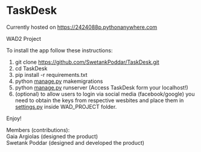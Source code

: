 <h1><a id="TaskDesk_0"></a>TaskDesk</h1>
<p>Currently hosted on <a href="https://2424088p.pythonanywhere.com" target='_blank'> https://2424088p.pythonanywhere.com </a>
<p>WAD2 Project</p>
<p>To install the app follow these instructions:</p>
<ol>
<li>git clone <a href="https://github.com/SwetankPoddar/TaskDesk.git">https://github.com/SwetankPoddar/TaskDesk.git</a></li>
<li>cd TaskDesk</li>
<li>pip install -r requirements.txt</li>
<li>python <a href="http://manage.py">manage.py</a> makemigrations</li>
<li>python <a href="http://manage.py">manage.py</a> runserver (Access TaskDesk form your localhost!)</li>
<li>(optional) to allow users to login via social media (facebook/google) you need to obtain the keys from respective wesbites and place them in <a href="http://settings.py">settings.py</a> inside WAD_PROJECT folder.</li>
</ol>
<p>Enjoy!</p>
<p>Members (contributions):<br>
Gaia Argiolas (designed the product)<br>
Swetank Poddar (designed and developed the product)</p>

